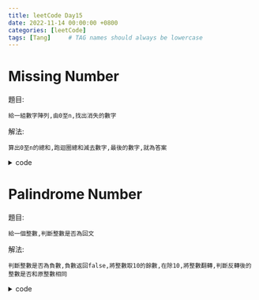 ```yaml
---
title: leetCode Day15
date: 2022-11-14 00:00:00 +0800
categories: [leetCode]
tags: [Tang]     # TAG names should always be lowercase
---
```


# Missing Number

題目:

    給一組數字陣列,由0至n,找出消失的數字



解法:

    算出0至n的總和,跑迴圈總和減去數字,最後的數字,就為答案


<details> <summary>code</summary>
<pre><code>
func missingNumber(nums []int) int {
    sum := (len(nums) + 1) * len(nums) / 2
    for _, value := range nums {
        sum -= value
    }
    
    return sum
}
</code></pre>
</details>


# Palindrome Number

題目:

    給一個整數,判斷整數是否為回文



解法:

    判斷整數是否為負數,負數返回false,將整數取10的餘數,在除10,將整數翻轉,判斷反轉後的整數是否和原整數相同


<details> <summary>code</summary>
<pre><code>
func isPalindrome(x int) bool {
    if x < 0 {
        return false
    }
    
    o, r := x, 0
    for x > 0 {
        r = 10 * r + x % 10
        x /= 10
    }
    
    return r == o
}
</code></pre>
</details>
